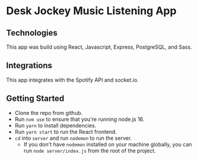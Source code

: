 # Desk Jockey Music Listening App

## Technologies

This app was build using React, Javascript, Express, PostgreSQL, and Sass.

## Integrations

This app integrates with the Spotify API and socket.io.

## Getting Started

- Clone the repo from github.
- Run `nvm use` to ensure that you're running node.js 16.
- Run `yarn` to install dependencies.
- Run `yarn start` to run the React frontend.
- `cd` into `server` and run `nodemon` to run the server.
  - If you don't have `nodemon` installed on your machine globally, you can run `node server/index.js` from the root of the project.
